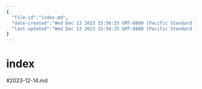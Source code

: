 ```yaml
---
{
  "file-id":"index.md",
  "date-created":"Wed Dec 13 2023 15:56:25 GMT-0800 (Pacific Standard Time)",
  "last-updated":"Wed Dec 13 2023 15:56:25 GMT-0800 (Pacific Standard Time)"
}
---
```


# index

#2023-12-14.md

